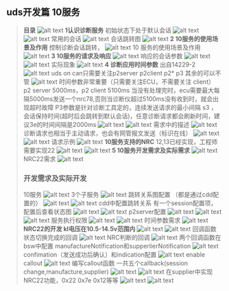 ## uds开发篇 10服务
> **目录**
> ![alt text](image-20.png)
> **1认识诊断服务**
> 初始状态下处于默认会话
> ![alt text](image-22.png)
> ![alt text](image-21.png)
> 常用的会话
> ![alt text](image-23.png)
> 会话跳转图
> ![alt text](image-24.png)
> **2 10服务的使用场景及作用**
> 控制诊断会话跳转，
> ![alt text](image-25.png)
> 10 服务的使用场景及作用
> ![alt text](image-26.png)
> **3 10服务的请求及响应**
> ![alt text](image-27.png)
> 响应的会话参数
> ![alt text](image-28.png)
> ![alt text](image-29.png)
> 实际现象
> ![alt text](image-30.png)
> **4 诊断应用时间参数**
> 出自14229-2
> ![alt text](image-31.png)
> uds on can只需要关注p2server p2client p2* p3
> 其余的可以不管
> ![alt text](image-32.png)
> 时间参数非常重要（只需要关注ECU，不需要关注 client）
> p2 server 5000ms，p2 client 5100ms
> 当没有处理完时，ecu需要最大每隔5000ms发送一个nrc78,否则当诊断仪超过5100ms没有收到时，就会出现超时故障
> P3参数是针对诊断工具定的，连续发送请求的最小间隔
> s3 ，会话保持时间(超时后会跳转到默认会话)，任意诊断请求都会刷新时间，建议3e的时间间隔是2000ms
> ![alt text](image-33.png)
> ![alt text](image-35.png)
> 需求中的描述
> ![alt text](image-34.png)
> 诊断请求也相当于主动请求，也会有网管报文发送（标识在线）
> ![alt text](image-36.png)
> ![alt text](image-37.png)
> 请求示例
> ![alt text](image-38.png)
> **10服务支持的NRC**
> 12,13已经实现，工程师需要实现22
> ![alt text](image-39.png)
> ![alt text](image-40.png)
> **5 10服务开发需求及实际需求**
> ![alt text](image-41.png)
> NRC22需求
> ![alt text](image-42.png)
> ### 开发需求及实际开发
> 10服务
> ![alt text](image-43.png)
> 3个子服务
> ![alt text](image-44.png)
> 跳转关系图配置 （都是通过cdd配置的）
> ![alt text](image-45.png)
> ![alt text](image-46.png)
> cdd中配置跳转关系
> 有一个session配置项，配置后查看状态图
> ![alt text](image-47.png)
> ![alt text](image-48.png)
> p2server配置
> ![alt text](image-49.png)
> ![alt text](image-50.png)
> ![alt text](image-51.png)
> 服务执行权限
> ![alt text](image-53.png)
> ![alt text](image-52.png)
> 时间参数需求
> ![alt text](image-54.png)
> **NRC22的开发 kl电压在10.5-14.5v范围内**
> ![alt text](image-55.png)
> ![alt text](image-56.png)
> 回调函数
> 状态切换完成的回调
> ![alt text](image-57.png)
> NRC判断的回调
> ![alt text](image-58.png)
> 两个回调函数在bsw中配置
> manufactureNotification和supperlierNotification
> ![alt text](image-59.png)
> confimation（发送成功后确认）和indication配置
> ![alt text](image-60.png)
> enable callout
> ![alt text](image-61.png)
> 编写callout函数
> 一共五个callback(session change,manufacture,supplier)
> ![alt text](image-62.png)
> ![alt text](image-63.png)
> 在supplier中实现NRC22功能，0x22 0x7e 0x12等等
> ![alt text](image-64.png)
> ![alt text](image-65.png)